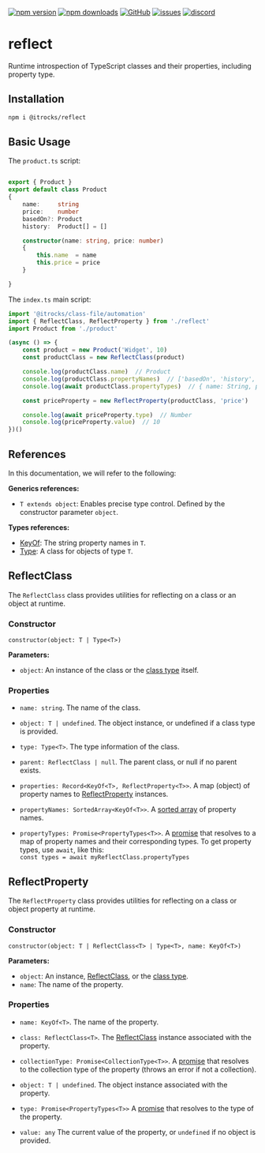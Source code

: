 [![npm version](https://img.shields.io/npm/v/@itrocks/reflect?logo=npm)](https://www.npmjs.org/package/@itrocks/reflect)
[![npm downloads](https://img.shields.io/npm/dm/@itrocks/reflect)](https://www.npmjs.org/package/@itrocks/reflect)
[![GitHub](https://img.shields.io/github/last-commit/itrocks-ts/reflect?color=2dba4e&label=commit&logo=github)](https://github.com/itrocks-ts/reflect)
[![issues](https://img.shields.io/github/issues/itrocks-ts/reflect)](https://github.com/itrocks-ts/reflect/issues)
[![discord](https://img.shields.io/discord/1314141024020467782?color=7289da&label=discord&logo=discord&logoColor=white)](https://25.re/ditr)

# reflect

Runtime introspection of TypeScript classes and their properties, including property type.

## Installation

```sh
npm i @itrocks/reflect
```

## Basic Usage

The `product.ts` script:
```ts

export { Product }
export default class Product
{
	name:     string
	price:    number
	basedOn?: Product
	history:  Product[] = []

	constructor(name: string, price: number)
	{
		this.name  = name
		this.price = price
	}

}
```

The `index.ts` main script:
```ts
import '@itrocks/class-file/automation'
import { ReflectClass, ReflectProperty } from './reflect'
import Product from './product'

(async () => {
	const product = new Product('Widget', 10)
	const productClass = new ReflectClass(product)

	console.log(productClass.name)  // Product
	console.log(productClass.propertyNames)  // ['basedOn', 'history', 'name', 'price']
	console.log(await productClass.propertyTypes)  // { name: String, price: Number, basedOn: class Product, history: { containerType: Array, elementType: class Product } }

	const priceProperty = new ReflectProperty(productClass, 'price')

	console.log(await priceProperty.type)  // Number
	console.log(priceProperty.value)  // 10
})()
```

## References

In this documentation, we will refer to the following:

**Generics references:**
- `T extends object`: Enables precise type control. Defined by the constructor parameter `object`.

**Types references:**
- [KeyOf<T>](https://github.com/itrocks-ts/class-type#keyof): The string property names in `T`.
- [Type](https://github.com/itrocks-ts/class-type#type): A class for objects of type `T`.

## ReflectClass

The `ReflectClass` class provides utilities for reflecting on a class or an object at runtime.

### Constructor

`constructor(object: T | Type<T>)`

**Parameters:**
- `object`: An instance of the class or the [class type](https://github.com/itrocks-ts/class-type#type) itself.

### Properties

- `name: string`.
	The name of the class.

- `object: T | undefined`.
	The object instance, or undefined if a class type is provided.

- `type: Type<T>`.
	The type information of the class.

- `parent: ReflectClass | null`.
	The parent class, or null if no parent exists.

- `properties: Record<KeyOf<T>, ReflectProperty<T>>`.
	A map (object) of property names to [ReflectProperty](#reflectproperty) instances.

- `propertyNames: SortedArray<KeyOf<T>>`.
	A [sorted array](https://github.com/itrocks-ts/sorted-array#sortedarray) of property names.

- `propertyTypes: Promise<PropertyTypes<T>>`.
	A [promise](https://developer.mozilla.org/docs/Web/JavaScript/Reference/Global_Objects/Promise)
	that resolves to a map of property names and their corresponding types.
	To get property types, use `await`, like this:\
	`const types = await myReflectClass.propertyTypes`

## ReflectProperty

The `ReflectProperty` class provides utilities for reflecting on a class or object property at runtime.

### Constructor

`constructor(object: T | ReflectClass<T> | Type<T>, name: KeyOf<T>)`

**Parameters:**

- `object`:
	An instance, [ReflectClass](#reflectclass), or the [class type](https://github.com/itrocks-ts/class-type#type).
- `name`:
	The name of the property.

### Properties

- `name: KeyOf<T>`.
	The name of the property.

- `class: ReflectClass<T>`.
	The [ReflectClass](#ReflectClass) instance associated with the property.

- `collectionType: Promise<CollectionType<T>>`.
	A [promise](https://developer.mozilla.org/docs/Web/JavaScript/Reference/Global_Objects/Promise)
	that resolves to the collection type of the property (throws an error if not a collection).

- `object: T | undefined`.
	The object instance associated with the property.

- `type: Promise<PropertyTypes<T>>`
	A [promise](https://developer.mozilla.org/docs/Web/JavaScript/Reference/Global_Objects/Promise)
	that resolves to the type of the property.

- `value: any`
	The current value of the property, or `undefined` if no object is provided.
